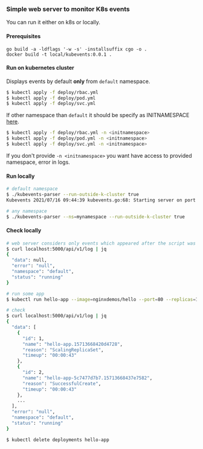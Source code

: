 
### Simple web server to monitor K8s events 

You can run it either on k8s or locally.

#### Prerequisites
```
go build -a -ldflags '-w -s' -installsuffix cgo -o .
docker build -t local/kubevents:0.0.1 .
```

#### Run on kubernetes cluster
Displays events by default **only** from `default` namespace.  
```sh
$ kubectl apply -f deploy/rbac.yml
$ kubectl apply -f deploy/pod.yml
$ kubectl apply -f deploy/svc.yml
```
If other namespace than `default` it should be specify as INITNAMESPACE [here](./deploy/pod.yml). 
```sh
$ kubectl apply -f deploy/rbac.yml -n <initnamespace>
$ kubectl apply -f deploy/pod.yml -n <initnamespace>
$ kubectl apply -f deploy/svc.yml -n <initnamespace>
```
If you don't provide `-n <initnamespace>` you want have access to provided namespace, error in logs.  

#### Run locally
```sh
# default namespace
$ ./kubevents-parser --run-outside-k-cluster true
Kubevents 2021/07/16 09:44:39 kubevents.go:68: Starting server on port :5000

# any namespace
$ ./kubevents-parser --ns=mynamespace --run-outside-k-cluster true
```

#### Check locally
```sh
# web server considers only events which appeared after the script was run
$ curl localhost:5000/api/v1/log | jq
{
  "data": null,
  "error": "null",
  "namespace": "default",
  "status": "running"
}

# run some app
$ kubectl run hello-app --image=nginxdemos/hello --port=80 --replicas=1

# check
$ curl localhost:5000/api/v1/log | jq
{
  "data": [
    {
      "id": 1,
      "name": "hello-app.15713668420d4728",
      "reason": "ScalingReplicaSet",
      "timeup": "00:00:43"
    },
    {
      "id": 2,
      "name": "hello-app-5c7477d7b7.15713668437e7582",
      "reason": "SuccessfulCreate",
      "timeup": "00:00:43"
    },
    ...
  ],
  "error": "null",
  "namespace": "default",
  "status": "running"
}

$ kubectl delete deployments hello-app
```
